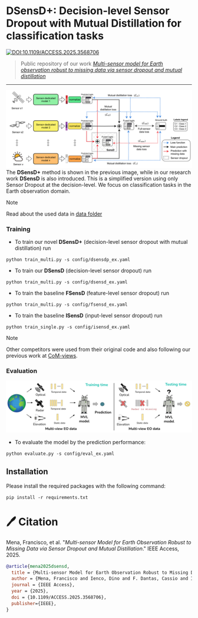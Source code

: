 # DSensD+: Decision-level Sensor Dropout with Mutual Distillation for classification tasks
[![DOI:10.1109/ACCESS.2025.3568706](http://img.shields.io/badge/DOI-10.1109/ACCESS.2025.3568706-blue.svg)](https://doi.org/10.1109/ACCESS.2025.3568706)

> Public repository of our work [*Multi-sensor model for Earth observation robust to missing data via sensor dropout and mutual distillation*](https://doi.org/10.1109/ACCESS.2025.3568706)
---

![dsensdp](imgs/dsensdp_model.png)
The **DSensD+** method is shown in the previous image, while in our research work **DSensD** is also introduced. This is a simplified version using only Sensor Dropout at the decision-level. We focus on classification tasks in the Earth observation domain.

> [!NOTE]  
> Read about the used data in [data folder](./data)

### Training

* To train our novel **DSensD+** (decision-level sensor dropout with mutual distillation) run
```
python train_multi.py -s config/dsensdp_ex.yaml
```

* To train our **DSensD** (decision-level sensor dropout) run
```
python train_multi.py -s config/dsensd_ex.yaml
```

* To train the baseline **FSensD** (feature-level sensor dropout) run
```
python train_multi.py -s config/fsensd_ex.yaml
```

* To train the baseline **ISensD** (input-level sensor dropout) run
```
python train_single.py -s config/isensd_ex.yaml
```

> [!NOTE]  
> Other competitors were used from their original code and also following our previous work at [CoM-views](https://github.com/fmenat/CoM-views). 


### Evaluation
![missing views](imgs/missing_views.jpg)

* To evaluate the model by the prediction performance:
```
python evaluate.py -s config/eval_ex.yaml
```


## Installation
Please install the required packages with the following command:
```
pip install -r requirements.txt
```


# 🖊️ Citation

Mena, Francisco, et al. "*Multi-sensor Model for Earth Observation Robust to Missing Data via Sensor Dropout and Mutual Distillation*." IEEE Access, 2025.
```bibtex
@article{mena2025dsensd,
  title = {Multi-sensor Model for Earth Observation Robust to Missing Data via Sensor Dropout and Mutual Distillation},
  author = {Mena, Francisco and Ienco, Dino and F. Dantas, Cassio and Interdonato, Roberto and Dengel, Andreas},
  journal = {IEEE Access},
  year = {2025},
  doi = {10.1109/ACCESS.2025.3568706},
  publisher={IEEE},
}
```

